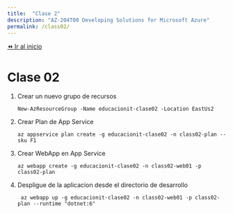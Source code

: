 ```yaml
---
title:  "Clase 2"
description: "AZ-204T00 Developing Solutions for Microsoft Azure"
permalink: /class02/
---
```


[⏪ Ir al inicio](index.md)

# Clase 02

1. Crear un nuevo grupo de recursos
    ```pwsh
    New-AzResourceGroup -Name educacionit-clase02 -Location EastUs2
    ```
2. Crear Plan de App Service
    ```pwsh
    az appservice plan create -g educacionit-clase02 -n class02-plan --sku F1
    ```
3. Crear WebApp en App Service
    ```pwsh
    az webapp create -g educacionit-clase02 -n class02-web01 -p class02-plan
    ```
4. Despligue de la aplicacion desde el directorio de desarrollo
    ```pwsh
     az webapp up -g educacionit-clase02 -n class02-web01 -p class02-plan --runtime "dotnet:6"
    ```